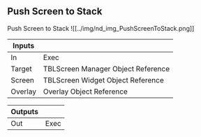 ## Push Screen to Stack
Push Screen to Stack
![[../img/nd_img_PushScreenToStack.png]]

|Inputs||
|--|--|
| In | Exec |
| Target | TBLScreen Manager Object Reference |
| Screen | TBLScreen Widget Object Reference |
| Overlay | Overlay Object Reference |

|Outputs||
|--|--|
| Out | Exec |
